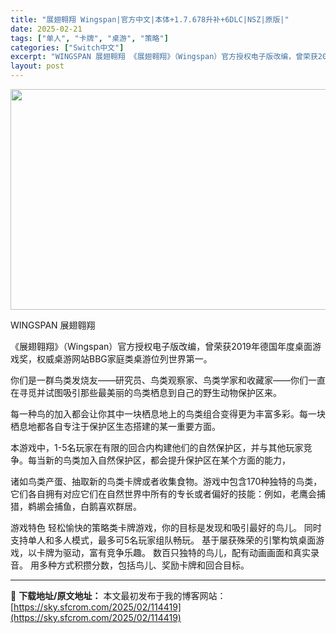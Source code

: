 ```yaml
---
title: "展翅翱翔 Wingspan|官方中文|本体+1.7.678升补+6DLC|NSZ|原版|"
date: 2025-02-21
tags: ["单人", "卡牌", "桌游", "策略"]
categories: ["Switch中文"]
excerpt: "WINGSPAN 展翅翱翔 《展翅翱翔》（Wingspan）官方授权电子版改编，曾荣获2019年德国年度桌面游戏奖，权威桌游网站BBG家庭类桌游位列世界第一。 你们是一群鸟类发烧友——研究员、鸟类观察家、鸟类学家和收藏家——你们一直在寻觅并试图吸引那些最美丽的鸟类栖息到自己的野生动物保护区来。 每一&hellip;"
layout: post
---
```


<img class="aligncenter size-full wp-image-114403" src="https://sky.sfcrom.com/wp-content/uploads/2025/02/2025022104383869.webp" alt="" width="616" height="353" />

WINGSPAN 展翅翱翔

《展翅翱翔》（Wingspan）官方授权电子版改编，曾荣获2019年德国年度桌面游戏奖，权威桌游网站BBG家庭类桌游位列世界第一。

你们是一群鸟类发烧友——研究员、鸟类观察家、鸟类学家和收藏家——你们一直在寻觅并试图吸引那些最美丽的鸟类栖息到自己的野生动物保护区来。

每一种鸟的加入都会让你其中一块栖息地上的鸟类组合变得更为丰富多彩。每一块栖息地都各自专注于保护区生态搭建的某一重要方面。

本游戏中，1-5名玩家在有限的回合内构建他们的自然保护区，并与其他玩家竞争。每当新的鸟类加入自然保护区，都会提升保护区在某个方面的能力，

诸如鸟类产蛋、抽取新的鸟类卡牌或者收集食物。游戏中包含170种独特的鸟类，它们各自拥有对应它们在自然世界中所有的专长或者偏好的技能：例如，老鹰会捕猎，鹈鹕会捕鱼，白鹅喜欢群居。

游戏特色
轻松愉快的策略类卡牌游戏，你的目标是发现和吸引最好的鸟儿。
同时支持单人和多人模式，最多可5名玩家组队畅玩。
基于屡获殊荣的引擎构筑桌面游戏，以卡牌为驱动，富有竞争乐趣。
数百只独特的鸟儿，配有动画画面和真实录音。
用多种方式积攒分数，包括鸟儿、奖励卡牌和回合目标。

---
📖 **下载地址/原文地址：** 本文最初发布于我的博客网站：[https://sky.sfcrom.com/2025/02/114419](https://sky.sfcrom.com/2025/02/114419)

